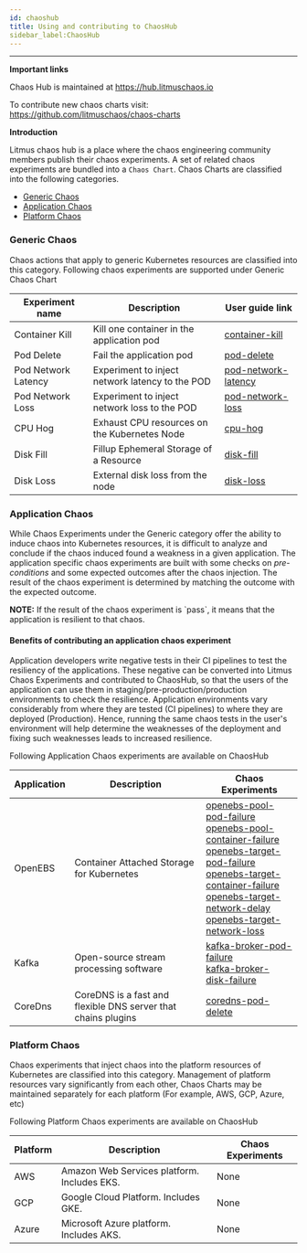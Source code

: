```yaml
---
id: chaoshub 
title: Using and contributing to ChaosHub
sidebar_label:ChaosHub 
---
```

------


**Important links**

Chaos Hub is maintained at https://hub.litmuschaos.io

To contribute new chaos charts visit: https://github.com/litmuschaos/chaos-charts

**Introduction**

Litmus chaos hub is a place where the chaos engineering community members publish their chaos experiments. A set of related chaos experiments are bundled into a `Chaos Chart`. Chaos Charts are classified into the following categories.

- [Generic Chaos](#generic-chaos)
- [Application Chaos](#application-chaos)
- [Platform Chaos](#platform-chaos)



### Generic Chaos 

Chaos actions that apply to generic Kubernetes resources are classified into this category. Following chaos experiments are supported under Generic Chaos Chart

| Experiment name | Description                               | User guide link                                         |
| ----------- | ----------------------------------------- | --------------------------------------------------------- |
| Container Kill | Kill one container in the application pod | [container-kill](container-kill.md)|
| Pod Delete | Fail the application pod | [pod-delete](pod-delete.md) |
| Pod Network Latency | Experiment to inject network latency to the POD | [pod-network-latency](pod-network-latency.md) |
| Pod Network Loss | Experiment to inject network loss to the POD | [pod-network-loss](pod-network-loss.md) |
| CPU Hog | Exhaust CPU resources on the Kubernetes Node | [cpu-hog](cpu-hog.md) |
| Disk Fill | Fillup Ephemeral Storage of a Resource | [disk-fill](disk-fill.md) |
| Disk Loss | External disk loss from the node | [disk-loss](disk-loss.md)|

### Application Chaos

While Chaos Experiments under the Generic category offer the ability to induce chaos into Kubernetes resources, it is difficult to analyze and conclude if the chaos induced found a weakness in a given application. The application specific chaos experiments are built with some checks on *pre-conditions* and some expected outcomes after the chaos injection. The result of the chaos experiment is determined by matching the outcome with the expected outcome. 

<div class="danger">
<strong>NOTE:</strong> If the result of the chaos experiment is `pass`, it means that the application is resilient to that chaos.
</div>


#### Benefits of contributing an application chaos experiment

Application developers write negative tests in their CI pipelines to test the resiliency of the applications. These negative can be converted into Litmus Chaos Experiments and contributed to ChaosHub, so that the users of the application can use them in staging/pre-production/production environments to check the resilience. Application environments vary considerably from where they are tested (CI pipelines) to where they are deployed (Production). Hence, running the same chaos tests in the user's environment will help determine the weaknesses of the deployment and fixing such weaknesses leads to increased resilience. 



Following Application Chaos experiments are available on ChaosHub



| Application | Description                               | Chaos Experiments                                         |
| ----------- | ----------------------------------------- | --------------------------------------------------------- |
| OpenEBS     | Container Attached Storage for Kubernetes | [openebs-pool-pod-failure](openebs-pool-pod-failure.md)<br>[openebs-pool-container-failure](openebs-pool-container-failure.md)<br>[openebs-target-pod-failure](openebs-target-pod-failure.md)<br>[openebs-target-container-failure](openebs-target-container-failure.md)<br>[openebs-target-network-delay](openebs-target-network-delay.md)<br>[openebs-target-network-loss](openebs-target-network-loss.md) |
| Kafka  | Open-source stream processing software     |  [kafka-broker-pod-failure](kafka-broker-pod-failure.md)<br>[kafka-broker-disk-failure](kafka-broker-disk-failure.md)<br>                                                        | 
| CoreDns | CoreDNS is a fast and flexible DNS server that chains plugins | [coredns-pod-delete](coredns-pod-delete.md)|                                               

### Platform Chaos

Chaos experiments that inject chaos into the platform resources of Kubernetes are classified into this category. Management of platform resources vary significantly from each other, Chaos Charts may be maintained separately for each platform (For example, AWS, GCP, Azure, etc)

Following Platform Chaos experiments are available on ChaosHub



| Platform | Description                                 | Chaos Experiments |
| -------- | ------------------------------------------- | ----------------- |
| AWS      | Amazon Web Services platform. Includes EKS. | None              |
| GCP      | Google Cloud Platform. Includes GKE.        | None              |
| Azure    | Microsoft Azure platform. Includes AKS.     | None              |


<!-- Global site tag (gtag.js) - Google Analytics -->

<script async src="https://www.googletagmanager.com/gtag/js?id=UA-92076314-12"></script>
<script>
  window.dataLayer = window.dataLayer || [];
  function gtag(){dataLayer.push(arguments);}
  gtag('js', new Date());

  gtag('config', 'UA-92076314-12');
</script>
